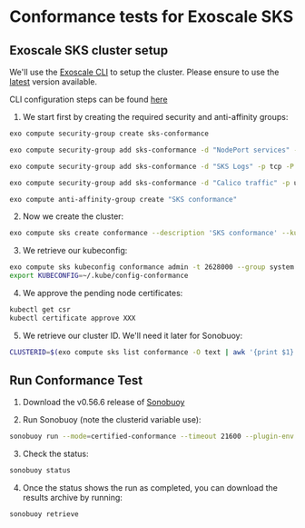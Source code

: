 # Conformance tests for Exoscale SKS

## Exoscale SKS cluster setup

We'll use the [Exoscale CLI](https://community.exoscale.com/documentation/tools/exoscale-command-line-interface/) to setup the cluster. Please ensure to use the [latest](https://github.com/exoscale/cli/releases) version available.

CLI configuration steps can be found [here](https://community.exoscale.com/documentation/tools/exoscale-command-line-interface/#configuration)

1. We start first by creating the required security and anti-affinity groups:
```bash
exo compute security-group create sks-conformance

exo compute security-group add sks-conformance -d "NodePort services" -p tcp -P 30000-32767

exo compute security-group add sks-conformance -d "SKS Logs" -p tcp -P 10250

exo compute security-group add sks-conformance -d "Calico traffic" -p udp -P 4789 -s sks-conformance

exo compute anti-affinity-group create "SKS conformance"
```

2. Now we create the cluster:
```bash
exo compute sks create conformance --description 'SKS conformance' --kubernetes-version "1.26.0" --nodepool-instance-type extra-large --nodepool-size 3 --nodepool-security-group sks-conformance --nodepool-anti-affinity-group 'SKS conformance' --nodepool-instance-prefix 'conformance' --no-exoscale-ccm --no-metrics-server
```

3. We retrieve our kubeconfig:
```bash
exo compute sks kubeconfig conformance admin -t 2628000 --group system:masters > ~/.kube/config-conformance
export KUBECONFIG=~/.kube/config-conformance
```

4. We approve the pending node certificates:
```bash
kubectl get csr
kubectl certificate approve XXX
```

5. We retrieve our cluster ID. We'll need it later for Sonobuoy:
```bash
CLUSTERID=$(exo compute sks list conformance -O text | awk '{print $1}')
```

## Run Conformance Test

1. Download the v0.56.6 release of [Sonobuoy](https://github.com/vmware-tanzu/sonobuoy/releases)

2. Run Sonobuoy (note the clusterid variable use):
```bash
sonobuoy run --mode=certified-conformance --timeout 21600 --plugin-env e2e.E2E_EXTRA_ARGS="--dns-domain=$CLUSTERID.cluster.local"
```

3. Check the status:
```bash
sonobuoy status
```

4. Once the status shows the run as completed, you can download the results archive by running:
```bash
sonobuoy retrieve
```
